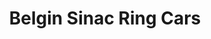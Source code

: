---
title: "Belgin Sinac Ring Cars"
url: /eisenhuettenstadt/belgin-sinac-ring-cars/
shop: Autohaus
---